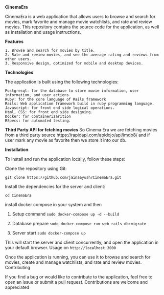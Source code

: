 **CinemaEra**

CinemaEra is a web application that allows users to browse and search for movies, mark favorite and manage movie watchlists, and rate and review movies. This repository contains the source code for the application, as well as installation and usage instructions.


**Features**

    1. Browse and search for movies by title.
    2. Rate and review movies, and see the average rating and reviews from other users.
    3. Responsive design, optimized for mobile and desktop devices.

**Technologies**

The application is built using the following technologies:

    Postgresql: for the database to store movie information, user information, and user actions
    Ruby: for the core language of Rails framework
    Rails: Web application framework build in ruby programming language.
    Javascript: for front end side logical operations.
    Html, CSS: for front end side designing.
    Docker: for containerizarition
    RSpecs: for automated testing.

**Third Party API for fetching movies**
   So Cinema Era we are fetching movies from a third party source https://rapidapi.com/apidojo/api/imdb8/
   and if user mark any movie as favorite then we store it into our db.

**Installation**

To install and run the application locally, follow these steps:

Clone the repository using Git: 

`git clone https://github.com/jainaayush/CinemaEra.git`

Install the dependencies for the server and client:

`cd CinemaEra`

install docker compose in your system and then

1. Setup command
`sudo docker-compose up -d --build`

2. Database prepare
`sudo docker-compose run web rails db:migrate`

3. Server start
`sudo docker-compose up`

This will start the server and client concurrently, and open the application in your default browser.
Usage on `http://localhost:3000`

Once the application is running, you can use it to browse and search for movies, create and manage watchlists, and rate and review movies.
Contributing

If you find a bug or would like to contribute to the application, feel free to open an issue or submit a pull request. Contributions are welcome and appreciated
